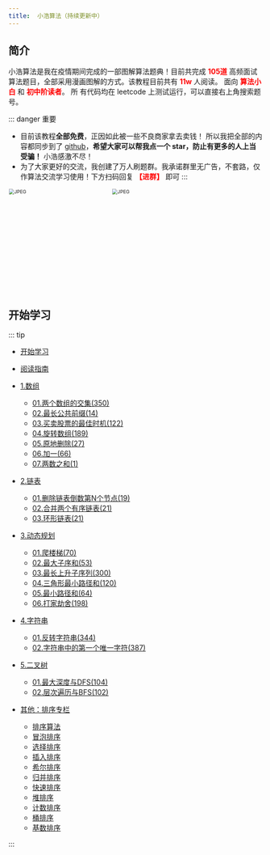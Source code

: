 ```yaml
---
title:  小浩算法（持续更新中）
---
```


## 简介

小浩算法是我在疫情期间完成的一部图解算法题典！目前共完成 <font color="red"><b>105道</b></font> 
高频面试算法题目，全部采用漫画图解的方式。该教程目前共有 <font color="red"><b>11w</b></font> 人阅读。 
面向 <font color="red"><b>算法小白</b></font> 和 <font color="red"><b>初中阶读者</b></font>。
所
有代码均在 leetcode 上测试运行，可以直接右上角搜索题号。


::: danger 重要
- 目前该教程<b>全部免费</b>，正因如此被一些不良商家拿去卖钱！ 所以我把全部的内容都同步到了 [github](https://github.com/geekxh/hello-algorithm
)，<b>希望大家可以帮我点一个 star，防止有更多的人上当受骗！</b> 小浩感激不尽！
- 为了大家更好的交流，我创建了万人刷题群。我承诺群里无广告，不套路，仅作算法交流学习使用！下方扫码回复 <font color="red"><b>【进群】</b></font> 即可
::: 

<img src="/code.jpeg" alt="JPEG" style="zoom: 67%;" width=300/>
<img src="/suggest.jpeg" alt="JPEG" style="zoom: 67%;" width=300/> 

## 开始学习

::: tip 

* [开始学习](http://www.geekxh.com) 

* [阅读指南](http://www.geekxh.com/c99/hello.html)

* [1.数组]()
    * [01.两个数组的交集(350)](http://www.geekxh.com/1.0.数组系列/001.html)
    * [02.最长公共前缀(14)](http://www.geekxh.com/1.0.数组系列/002.html)
    * [03.买卖股票的最佳时机(122)](http://www.geekxh.com/1.0.数组系列/003.html)
    * [04.旋转数组(189)](http://www.geekxh.com/1.0.数组系列/004.html)
    * [05.原地删除(27)](http://www.geekxh.com/1.0.数组系列/005.html)
    * [06.加一(66)](http://www.geekxh.com/1.0.数组系列/006.html)
    * [07.两数之和(1)](http://www.geekxh.com/1.0.数组系列/007.html)


* [2.链表]()
    * [01.删除链表倒数第N个节点(19)](http://www.geekxh.com/1.1.链表系列/101.html)
    * [02.合并两个有序链表(21)](http://www.geekxh.com/1.1.链表系列/102.html)
    * [03.环形链表(21)](http://www.geekxh.com/1.1.链表系列/103.html)
    

* [3.动态规划]()    
    * [01.爬楼梯(70)](http://www.geekxh.com/1.2.动态规划系列/201.html)
    * [02.最大子序和(53)](http://www.geekxh.com/1.2.动态规划系列/202.html)
    * [03.最长上升子序列(300)](http://www.geekxh.com/1.2.动态规划系列/203.html)
    * [04.三角形最小路径和(120)](http://www.geekxh.com/1.2.动态规划系列/204.html)
    * [05.最小路径和(64)](http://www.geekxh.com/1.2.动态规划系列/205.html)
    * [06.打家劫舍(198)](http://www.geekxh.com/1.2.动态规划系列/206.html)
    

* [4.字符串]()    
    * [01.反转字符串(344)](http://www.geekxh.com/1.3.字符串系列/301.html)
    * [02.字符串中的第一个唯一字符(387)](http://www.geekxh.com/1.3.字符串系列/302.html)


* [5.二叉树]()    
    * [01.最大深度与DFS(104)](http://www.geekxh.com/1.4.二叉树系列/401.html)
    * [02.层次遍历与BFS(102)](http://www.geekxh.com/1.4.二叉树系列/402.html)


* [其他：排序专栏]()
   * [排序算法](http://www.geekxh.com/2.0.排序系列/0.hello.html)
   * [冒泡排序](http://www.geekxh.com/2.0.排序系列/1.bubbleSort.html)
   * [选择排序](http://www.geekxh.com/2.0.排序系列/2.selectionSort.html)
   * [插入排序](http://www.geekxh.com/2.0.排序系列/3.insertionSort.html)
   * [希尔排序](http://www.geekxh.com/2.0.排序系列/4.shellSort.html)
   * [归并排序](http://www.geekxh.com/2.0.排序系列/5.mergeSort.html)
   * [快速排序](http://www.geekxh.com/2.0.排序系列/6.quickSort.html)
   * [堆排序](http://www.geekxh.com/2.0.排序系列/7.heapSort.html)
   * [计数排序](http://www.geekxh.com/2.0.排序系列/8.countingSort.html)
   * [桶排序](http://www.geekxh.com/2.0.排序系列/9.bucketSort.html)
   * [基数排序](http://www.geekxh.com/2.0.排序系列/10.radixSort.html)

:::